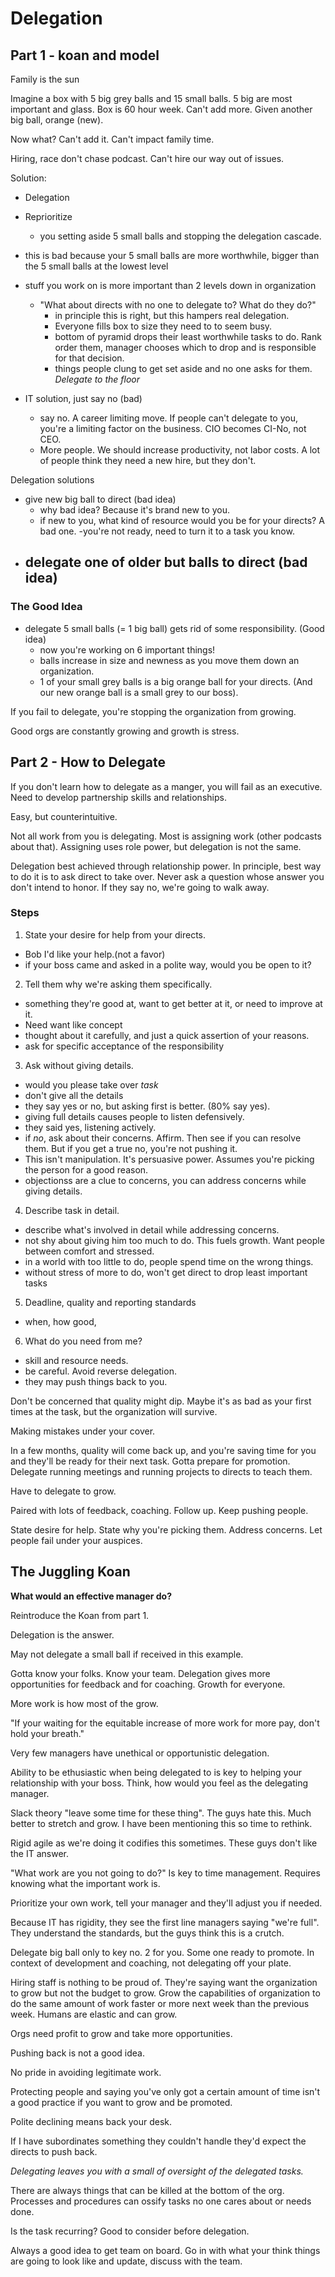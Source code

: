 # Delegation

## Part 1 - koan and model

Family is the sun

Imagine a box with 5 big grey balls and 15 small balls. 5 big are most important and glass. Box is 60 hour week. Can't add more. Given another big ball, orange (new).

Now what? Can't add it. Can't impact family time.

Hiring, race don't chase podcast. Can't hire our way out of issues.

Solution: 
- Delegation
-  Reprioritize
   - you setting aside 5 small balls and stopping the delegation cascade.
  - this is bad because your 5 small balls are more worthwhile, bigger than the 5 small balls at the lowest level 
 - stuff you work on is more important than 2 levels down in organization
   - "What about directs with no one to delegate to? What do they do?"
        - in principle this is right, but this hampers real delegation.
        - Everyone fills box to size they need to to seem busy. 
       - bottom of pyramid drops their least worthwhile tasks to do. Rank order them, manager chooses which to drop and is responsible for that decision. 
      - things people clung to get set aside and no one asks for them. *Delegate to the floor* 
   
- IT solution, just say no (bad)
     - say no. A career limiting move. If people can't delegate to you, you're a limiting factor on the business. CIO becomes CI-No, not CEO. 
    - More people. We should increase productivity, not labor costs. A lot of people think they need a new hire, but they don't. 

Delegation solutions
- give new big ball to direct (bad idea)
    - why bad idea? Because it's brand new to you. 
    - if new to you, what kind of resource would you be for your directs? A bad one. 
    -you're not ready, need to turn it to a task you know.
- delegate one of older but balls to direct (bad idea)
    - 

### The Good Idea
- delegate 5 small balls (= 1 big ball) gets rid of some responsibility. (Good idea)
  - now you're working on 6 important things!
  - balls increase in size and newness as you move them down an organization. 
   - 1 of your small grey balls is a big orange ball for your directs.  (And our new orange ball is a small grey to our boss).

If you fail to delegate, you're stopping the organization from growing. 

Good orgs are constantly growing and growth is stress.

## Part 2 - How to Delegate

If you don't learn how to delegate as a manger, you will fail as an executive. Need to develop partnership skills and relationships.

Easy, but counterintuitive. 

Not all work from you is delegating. Most is assigning work (other podcasts about that). Assigning uses role power, but delegation is not the same. 

Delegation best achieved through relationship power. In principle, best way to do it is to ask direct to take over. Never ask a question whose answer you don't intend to honor. If they say no, we're going to walk away. 

### Steps
1. State your desire for help from your directs. 
  - Bob I'd like your help.(not a favor)
  - if your boss came and asked in a polite way, would you be open to it?
2. Tell them why we're asking them specifically. 
  - something they're good at, want to get better at it, or need to improve at it. 
  - Need want like concept
  - thought about it carefully, and just a quick assertion of your reasons.
  - ask for specific acceptance of the responsibility
3. Ask without giving details.
  - would you please take over _task_
  - don't give all the details
  - they say yes or no, but asking first is better. (80% say yes).
  - giving full details causes people to listen defensively. 
  - they said yes, listening actively.
  - if *no*, ask about their concerns. Affirm. Then see if you can resolve them. But if you get a true no, you're not pushing it. 
  - This isn't manipulation. It's persuasive power. Assumes you're picking the person for a good reason. 
  - objectionss are a clue to concerns, you can address concerns while giving details.
4. Describe task in detail.
  - describe what's involved in detail while addressing concerns. 
  - not shy about giving him too much to do. This fuels growth. Want people between comfort and stressed. 
  - in a world with too little to do, people spend time on the wrong things.
  - without stress of more to do, won't get direct to drop least important tasks
5. Deadline, quality and reporting standards
  - when, how good, 
6. What do you need from me?
  - skill and resource needs.
  - be careful. Avoid reverse delegation. 
  - they may push things back to you.

Don't be concerned that quality might dip. Maybe it's as bad as your first times at the task, but the organization will survive. 

Making mistakes under your cover.

In a few months, quality will come back up, and you're saving time for you and they'll be ready for their next task. Gotta prepare for promotion. Delegate running meetings and running projects to directs to teach them. 

Have to delegate to grow.

Paired with lots of feedback, coaching. Follow up. Keep pushing people. 

State desire for help. State why you're picking them. Address concerns. Let people fail under your auspices. 

## The Juggling Koan 

**What would an effective manager do?**

Reintroduce the Koan from part 1. 

Delegation is the answer.

May not delegate a small ball if received in this example. 

Gotta know your folks. Know your team. Delegation gives more opportunities for feedback and for coaching. Growth for everyone. 

More work is how most of the grow. 

"If your waiting for the equitable increase of more work for more pay, don't hold your breath."

Very few managers have unethical or opportunistic delegation.

Ability to be ethusiastic when being delegated to is key to helping your relationship with your boss. Think, how would you feel as the delegating manager. 

Slack theory "leave some time for these thing". The guys hate this. Much better to stretch and grow. I have been mentioning this so time to rethink. 

Rigid agile as we're doing it codifies this sometimes. These guys don't like the IT answer. 

"What work are you not going to do?" Is key to time management. Requires knowing what the important work is. 

Prioritize your own work, tell your manager and they'll adjust you if needed.

Because IT has rigidity, they see the first line managers saying "we're full". They understand the standards, but the guys think this is a crutch. 

Delegate big ball only to key no. 2 for you. Some one ready to promote. In context of development and coaching, not delegating off your plate. 

Hiring staff is nothing to be proud of. They're saying want the organization to grow but not the budget to grow. Grow the capabilities of organization to do the same amount of work faster or more next week than the previous week. Humans are elastic and can grow. 

Orgs need profit to grow and take more opportunities. 

Pushing back is not a good idea. 

No pride in avoiding legitimate work. 

Protecting people and saying you've only got a certain amount of time isn't a good practice if you want to grow and be promoted. 

Polite declining means back your desk. 

If I have subordinates something they couldn't handle they'd expect the directs to push back. 

*Delegating leaves you with a small of oversight of the delegated tasks.*

There are always things that can be killed at the bottom of the org. Processes and procedures can ossify tasks no one cares about or needs done. 

Is the task recurring? Good to consider before delegation.

Always a good idea to get team on board. Go in with what your think things are going to look like and update, discuss with the team. 







